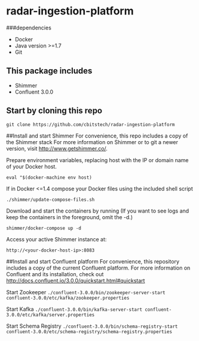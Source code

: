 # radar-ingestion-platform

###dependencies
- Docker
- Java version >=1.7
- Git

## This package includes
- Shimmer
- Confluent 3.0.0

## Start by cloning this repo

`git clone https://github.com/cbitstech/radar-ingestion-platform`

##Install and start Shimmer
For convenience, this repo includes a copy of the Shimmer stack
For more information on Shimmer or to git a newer version, visit http://www.getshimmer.co/.

Prepare environment variables, replacing host with the IP or domain name of your Docker host.

`eval "$(docker-machine env host)`

If in Docker <=1.4 compose your Docker files using the included shell script

`./shimmer/update-compose-files.sh`

Download and start the containers by running (If you want to see logs and keep the containers in the foreground, omit the -d.)

`shimmer/docker-compose up -d`

Access your active Shimmer instance at:

`http://<your-docker-host-ip>:8083`

##Install and start Confluent platform
For convenience, this repository includes a copy of the current Confluent platform.
For more information on Confluent and its installation, check out http://docs.confluent.io/3.0.0/quickstart.html#quickstart

Start Zookeeper
`./confluent-3.0.0/bin/zookeeper-server-start confluent-3.0.0/etc/kafka/zookeeper.properties`

Start Kafka
`./confluent-3.0.0/bin/kafka-server-start confluent-3.0.0/etc/kafka/server.properties`

Start Schema Registry
`./confluent-3.0.0/bin/schema-registry-start confluent-3.0.0/etc/schema-registry/schema-registry.properties` 










